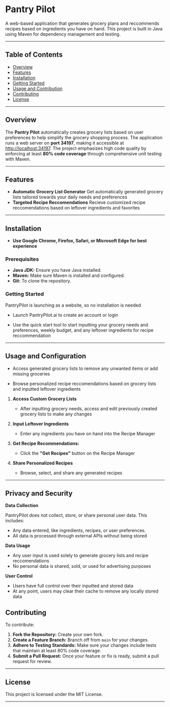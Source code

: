 
# Pantry Pilot

A web-based application that generates grocery plans and reccommends recipes based on ingredients you have on hand. This project is built in Java using Maven for dependency management and testing.

---

## Table of Contents

- [Overview](#overview)
- [Features](#features)
- [Installation](#installation)
- [Getting Started](*getting-started)
- [Usage and Contribution](#usage-and-contribution)
- [Contributing](#contributing)
- [License](#license)

---

## Overview

The **Pantry Pilot** automatically creates grocery lists based on user preferences to help simplify the grocery shopping process. The application runs a web server on **port 34197**, making it accessible at [http://localhost:34197](http://localhost:34197). The project emphasizes high code quality by enforcing at least **80% code coverage** through comprehensive unit testing with Maven.

---

## Features

- **Automatic Grocery List Generator** Get automatically generated grocery lists tailored towards your daily needs and preferences
- **Targeted Recipe Reccomendations** Recieve customized recipe reccomendations based on leftover ingredients and favorites

---

## Installation

- **Use Google Chrome, Firefox, Safari, or Microsoft Edge for best experience**

### Prerequisites

- **Java JDK:** Ensure you have Java installed.
- **Maven:** Make sure Maven is installed and configured.
- **Git:** To clone the repository.

### Getting Started

PantryPilot is launching as a website, so no installation is needed

- Launch PantryPilot.ai to create an account or login

- Use the quick start tool to start inputting your grocery needs and preferences, weekly budget, and any leftover ingredients for recipe reccommendation


----------

## Usage and Configuration

- Access generated grocery lists to remove any unwanted items or add missing groceries

- Browse personalized recipe reccomendations based on grocery lists and inputted leftover ingredients

1.  **Access Custom Grocery Lists**
    
    - After inputting grocery needs, access and edit previously created grocery lists to make any changes
    
2.  **Input Leftover Ingredients**
    
    - Enter any ingredients you have on hand into the Recipe Manager 
    
3.  **Get Recipe Recommendations:**
    
    - Click the **"Get Recipes"** button on the Recipe Manager

4. **Share Personalized Recipes**
   
   - Browse, select, and share any generated recipes

----------

## Privacy and Security

**Data Collection**

PantryPilot does not collect, store, or share personal user data. This includes:

- Any data entered, like ingredients, recipes, or user preferences.
- All data is processed through external APIs without being stored

**Data Usage**

- Any user input is used solely to generate grocery lists and recipe reccomendations
- No personal data is shared, sold, or used for advertising purposes

**User Control**

- Users have full control over their inputted and stored data
- At any point, users may clear their cache to remove any locally stored data

## Contributing

To contribute:

1.  **Fork the Repository:** Create your own fork.
2.  **Create a Feature Branch:** Branch off from `main` for your changes.
3.  **Adhere to Testing Standards:** Make sure your changes include tests that maintain at least 80% code coverage.
4.  **Submit a Pull Request:** Once your feature or fix is ready, submit a pull request for review.

----------

## License

This project is licensed under the MIT License.

----------
